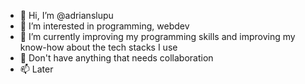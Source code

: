 - 👋 Hi, I’m @adrianslupu
- 👀 I’m interested in programming, webdev
- 🌱 I’m currently improving my programming skills and improving my know-how about the tech stacks I use
- 💞️ Don't have anything that needs collaboration
- 📫 Later

<!---
adrianslupu/adrianslupu is a ✨ special ✨ repository because its `README.md` (this file) appears on your GitHub profile.
You can click the Preview link to take a look at your changes.
--->
